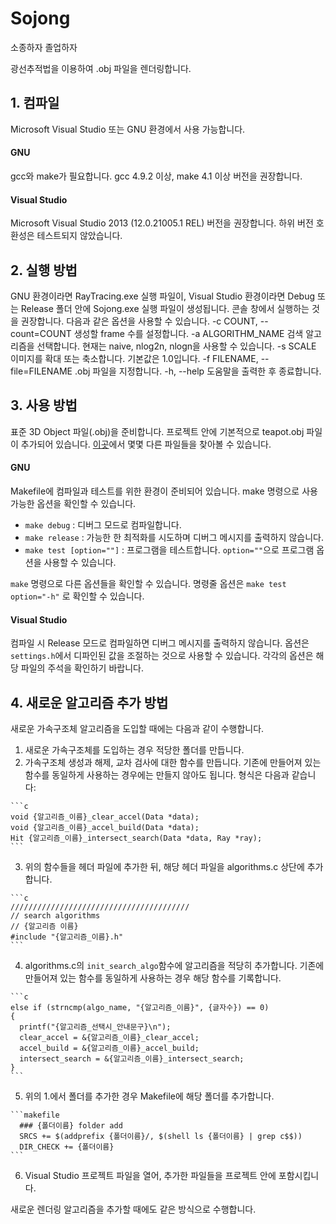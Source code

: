 # Sojong #
소종하자 졸업하자

광선추적법을 이용하여 .obj 파일을 렌더링합니다.

## 1. 컴파일 ##
Microsoft Visual Studio 또는 GNU 환경에서 사용 가능합니다.

#### GNU ####
gcc와 make가 필요합니다. gcc 4.9.2 이상, make 4.1 이상 버전을 권장합니다.

#### Visual Studio ####
Microsoft Visual Studio 2013 (12.0.21005.1 REL) 버전을 권장합니다. 하위 버전 호환성은 테스트되지 않았습니다.

## 2. 실행 방법 ##
GNU 환경이라면 RayTracing.exe 실행 파일이, Visual Studio 환경이라면 Debug 또는 Release 폴더 안에 Sojong.exe 실행 파일이 생성됩니다. 콘솔 창에서 실행하는 것을 권장합니다.
다음과 같은 옵션을 사용할 수 있습니다.
  -c COUNT, --count=COUNT               생성할 frame 수를 설정합니다.
  -a ALGORITHM_NAME                     검색 알고리즘을 선택합니다. 현재는 naive, nlog2n, nlogn을 사용할 수 있습니다.
  -s SCALE                              이미지를 확대 또는 축소합니다. 기본값은 1.0입니다.
  -f FILENAME, --file=FILENAME          .obj 파일을 지정합니다.
  -h, --help                            도움말을 출력한 후 종료합니다.

## 3. 사용 방법 ##
표준 3D Object 파일(.obj)을 준비합니다. 프로젝트 안에 기본적으로 teapot.obj 파일이 추가되어 있습니다. [이곳](http://people.sc.fsu.edu/~jburkardt/data/obj/obj.html)에서 몇몇 다른 파일들을 찾아볼 수 있습니다.

#### GNU ####
Makefile에 컴파일과 테스트를 위한 환경이 준비되어 있습니다. make 명령으로 사용 가능한 옵션을 확인할 수 있습니다.
 - `make debug` : 디버그 모드로 컴파일합니다.
 - `make release` : 가능한 한 최적화를 시도하며 디버그 메시지를 출력하지 않습니다.
 - `make test [option=""]` : 프로그램을 테스트합니다. `option=""`으로 프로그램 옵션을 사용할 수 있습니다.

`make` 명령으로 다른 옵션들을 확인할 수 있습니다. 명령줄 옵션은 `make test option="-h"` 로 확인할 수 있습니다.

#### Visual Studio ####
컴파일 시 Release 모드로 컴파일하면 디버그 메시지를 출력하지 않습니다. 옵션은 `settings.h`에서 디파인된 값을 조절하는 것으로 사용할 수 있습니다. 각각의 옵션은 해당 파일의 주석을 확인하기 바랍니다.

## 4. 새로운 알고리즘 추가 방법 ##
새로운 가속구조체 알고리즘을 도입할 때에는 다음과 같이 수행합니다.

  1. 새로운 가속구조체를 도입하는 경우 적당한 폴더를 만듭니다.
  2. 가속구조체 생성과 해제, 교차 검사에 대한 함수를 만듭니다. 기존에 만들어져 있는 함수를 동일하게 사용하는 경우에는 만들지 않아도 됩니다. 형식은 다음과 같습니다:

    ```c
    void {알고리즘_이름}_clear_accel(Data *data);
    void {알고리즘_이름}_accel_build(Data *data);
    Hit {알고리즘_이름}_intersect_search(Data *data, Ray *ray);
    ```
  3. 위의 함수들을 헤더 파일에 추가한 뒤, 해당 헤더 파일을 algorithms.c 상단에 추가합니다.

    ```c
    ////////////////////////////////////////
    // search algorithms
    // {알고리즘 이름}
    #include "{알고리즘_이름}.h"
    ```
  4. algorithms.c의 `init_search_algo`함수에 알고리즘을 적당히 추가합니다. 기존에 만들어져 있는 함수를 동일하게 사용하는 경우 해당 함수를 기록합니다.

    ```c
    else if (strncmp(algo_name, "{알고리즘_이름}", {글자수}) == 0)
    {
      printf("{알고리즘_선택시_안내문구}\n");
      clear_accel = &{알고리즘_이름}_clear_accel;
      accel_build = &{알고리즘_이름}_accel_build;
      intersect_search = &{알고리즘_이름}_intersect_search;
    }
    ```
  5. 위의 1.에서 폴더를 추가한 경우 Makefile에 해당 폴더를 추가합니다.

    ```makefile
      ### {폴더이름} folder add
      SRCS += $(addprefix {폴더이름}/, $(shell ls {폴더이름} | grep c$$))
      DIR_CHECK += {폴더이름}
    ```
  6. Visual Studio 프로젝트 파일을 열어, 추가한 파일들을 프로젝트 안에 포함시킵니다.

새로운 렌더링 알고리즘을 추가할 때에도 같은 방식으로 수행합니다.
